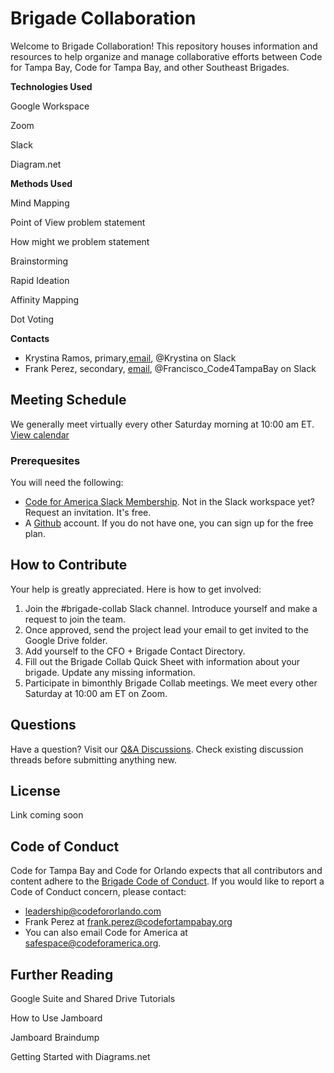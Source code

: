 # Brigade Collaboration

Welcome to Brigade Collaboration! This repository houses information and resources to help organize and manage collaborative efforts between Code for Tampa Bay, Code for Tampa Bay, and other Southeast Brigades. 

**Technologies Used**

Google Workspace

Zoom

Slack

Diagram.net

**Methods Used**

Mind Mapping

Point of View problem statement 

How might we problem statement

Brainstorming

Rapid Ideation

Affinity Mapping

Dot Voting

**Contacts**

- Krystina Ramos, primary,[email](krystina@codefororlando.com), @Krystina on Slack
- Frank Perez, secondary, [email](frank.perez@codefortampabay.org), @Francisco_Code4TampaBay on Slack


## Meeting Schedule
We generally meet virtually every other Saturday morning at 10:00 am ET. [View calendar](https://calendar.google.com/calendar/embed?src=c_a0ft9ge1v6c2654g5a5l20tdbo%40group.calendar.google.com&ctz=America%2FNew_York)


### Prerequesites

You will need the following:

- [Code for America Slack Membership](https://docs.google.com/forms/d/e/1FAIpQLSfRqy9L8Z5bS8cPHmHrY6BPT5g6K45uo0Z3KicYLB4bsFp2wA/viewform). Not in the Slack workspace yet? Request an invitation. It's free.
- A [Github](https://github.com/signup) account. If you do not have one, you can sign up for the free plan.

## How to Contribute

Your help is greatly appreciated. Here is how to get involved:

1. Join the #brigade-collab Slack channel. Introduce yourself and make a request to join the team. 
2. Once approved, send the project lead your email to get invited to the Google Drive folder. 
3. Add yourself to the CFO + Brigade Contact Directory. 
4. Fill out the Brigade Collab Quick Sheet with information about your brigade. Update any missing information.
5. Participate in bimonthly Brigade Collab meetings. We meet every other Saturday at 10:00 am ET on Zoom. 

## Questions

Have a question? Visit our [Q&A Discussions](https://github.com/code-for-tb/brigade-collab/discussions/categories/q-a). Check existing discussion threads before submitting anything new.

## License
Link coming soon

## Code of Conduct 

Code for Tampa Bay and Code for Orlando expects that all contributors and content adhere to the [Brigade Code of Conduct](https://brigade.codeforamerica.org/about/code-of-conduct/). If you would like to report a Code of Conduct concern, please contact:

- leadership@codefororlando.com
- Frank Perez at frank.perez@codefortampabay.org
- You can also email Code for America at safespace@codeforamerica.org. 


## Further Reading

Google Suite and Shared Drive Tutorials

How to Use Jamboard

Jamboard Braindump

Getting Started with Diagrams.net